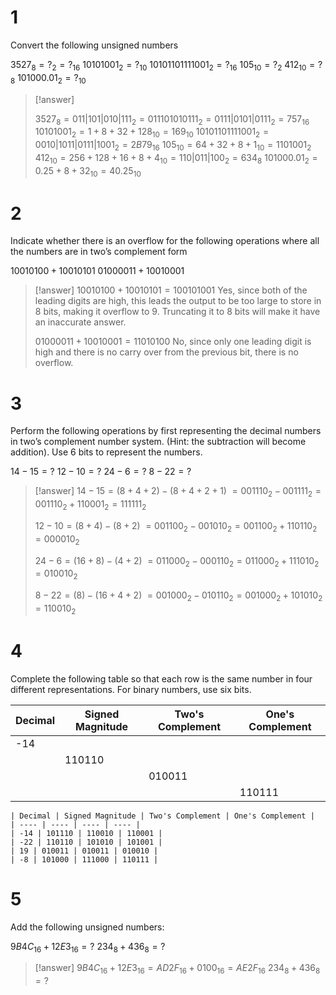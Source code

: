 # 1

Convert the following unsigned numbers

$3527_8=?_2=?_{16}$
$10101001_2=?_{10}$
$10101101111001_2=?_{16}$
$105_{10}=?_2$
$412_{10}=?_8$
$101000.01_2=?_{10}$

> [!answer] 
> 
> $3527_8=011|101|010|111_2=011101010111_2=0111|0101|0111_2=757_{16}$
> $10101001_2=1+8+32+128_{10}=169_{10}$
> $10101101111001_2=0010|1011|0111|1001_2=2B79_{16}$
> $105_{10}=64+32+8+1_{10}=1101001_2$
> $412_{10}=256+128+16+8+4_{10}=110|011|100_2=634_8$
> $101000.01_2=0.25+8+32_{10}=40.25_{10}$
# 2

Indicate whether there is an overflow for the following operations where all the numbers are in two’s complement form

$10010100 + 10010101$
$01000011 + 10010001$

> [!answer]
> $10010100+10010101=100101001$
> Yes, since both of the leading digits are high, this leads the output to be too large to store in $8$ bits, making it overflow to $9$. Truncating it to $8$ bits will make it have an inaccurate answer.
> 
> $01000011+10010001=11010100$
> No, since only one leading digit is high and there is no carry over from the previous bit, there is no overflow.

# 3

Perform the following operations by first representing the decimal numbers in two’s complement number system. (Hint: the subtraction will become addition). Use 6 bits to represent the numbers.

$14-15=?$
$12-10=?$
$24-6=?$
$8-22=?$

> [!answer]
> $14-15=(8+4+2)-(8+4+2+1)$
> $=001110_2-001111_2=001110_2+110001_2=111111_2$
> 
> $12-10=(8+4)-(8+2)$
> $=001100_2-001010_2=001100_2+110110_2=000010_2$
> 
> $24-6=(16+8)-(4+2)$
> $=011000_2-000110_2=011000_2+111010_2=010010_2$
> 
> $8-22=(8)-(16+4+2)$
> $=001000_2-010110_2=001000_2+101010_2=110010_2$

# 4

Complete the following table so that each row is the same number in four different representations. For binary numbers, use six bits.

| Decimal | Signed Magnitude | Two's Complement | One's Complement |
| ---- | ---- | ---- | ---- |
| -14 |  |  |  |
|  | 110110 |  |  |
|  |  | 010011 |  |
|  |  |  | 110111 |

```ad-answer
| Decimal | Signed Magnitude | Two's Complement | One's Complement |
| ---- | ---- | ---- | ---- |
| -14 | 101110 | 110010 | 110001 |
| -22 | 110110 | 101010 | 101001 |
| 19 | 010011 | 010011 | 010010 |
| -8 | 101000 | 111000 | 110111 |
```

# 5

Add the following unsigned numbers:

$9B4C_{16}+12E3_{16}=?$
$234_8+436_8=?$

> [!answer]
> $9B4C_{16}+12E3_{16}=AD2F_{16}+0100_{16}=AE2F_{16}$
> $234_8+436_8=?$

